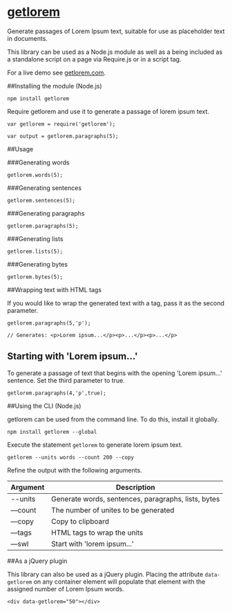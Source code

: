 # [getlorem](https://getlorem.com)

Generate passages of Lorem Ipsum text, suitable for use as placeholder text in documents.

This library can be used as a Node.js module as well as a being included as a standalone script on a page via Require.js or in a script tag.

For a live demo see [getlorem.com](https://getlorem.com).

##Installing the module (Node.js)

```
npm install getlorem
```

Require getlorem and use it to generate a passage of lorem ipsum text.

```
var getlorem = require('getlorem');

var output = getlorem.paragraphs(5);
```



##Usage

###Generating words

```
getlorem.words(5);
```

###Generating sentences

```
getlorem.sentences(5);
```

###Generating paragraphs

```
getlorem.paragraphs(5);
```

###Generating lists

```
getlorem.lists(5);
```

###Generating bytes

```
getlorem.bytes(5);
```



##Wrapping text with HTML tags

If you would like to wrap the generated text with a tag, pass it as the second parameter.

```
getlorem.paragraphs(5,'p');

// Generates: <p>Lorem ipsum...</p><p>...</p><p>...</p>
```



## Starting with 'Lorem ipsum...'

To generate a passage of text that begins with the opening 'Lorem ipsum…' sentence. Set the third parameter to true.

```
getlorem.paragraphs(4,'p',true);
```



##Using the CLI (Node.js)

getlorem can be used from the command line. To do this, install it globally.

```
npm install getlorem --global
```

Execute the statement `getlorem` to generate lorem ipsum  text.

```
getlorem --units words --count 200 --copy
```

Refine the output with the following arguments.

| Argument | Description                              |
| -------- | ---------------------------------------- |
| --units  | Generate words, sentences, paragraphs, lists, bytes |
| —count   | The number of unites to be generated     |
| —copy    | Copy to clipboard                        |
| —tags    | HTML tags to wrap the units              |
| —swl     | Start with 'lorem ipsum...'              |


##As a jQuery plugin

This library can also be used as a jQuery plugin. Placing the attribute `data-getlorem` on any container element will populate that element with the assigned number of Lorem Ipsum words.

```
<div data-getlorem="50"></div>
```
